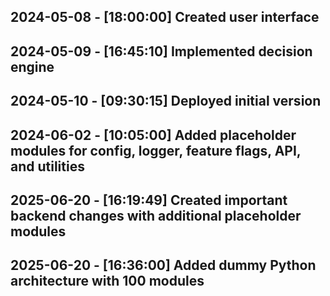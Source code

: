 ## 2024-05-08 - [18:00:00] Created user interface
## 2024-05-09 - [16:45:10] Implemented decision engine
## 2024-05-10 - [09:30:15] Deployed initial version
## 2024-06-02 - [10:05:00] Added placeholder modules for config, logger, feature flags, API, and utilities

## 2025-06-20 - [16:19:49] Created important backend changes with additional placeholder modules
## 2025-06-20 - [16:36:00] Added dummy Python architecture with 100 modules
